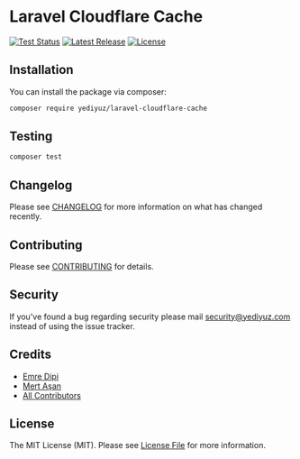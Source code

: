 # Laravel Cloudflare Cache

<p>
    <a href="https://github.com/yediyuz/laravel-cloudflare-cache/actions"><img src="https://img.shields.io/github/actions/workflow/status/yediyuz/laravel-cloudflare-cache/tests.yml?branch=master&label=tests" alt="Test Status"></a>
    <a href="https://packagist.org/packages/yediyuz/laravel-cloudflare-cache"><img src="https://img.shields.io/packagist/v/yediyuz/laravel-cloudflare-cache.svg?style=flat-square" alt="Latest Release"></a>
    <a href="https://github.com/mertasan/tailwindcss-variables/blob/master/LICENSE"><img src="https://img.shields.io/badge/License-MIT-green.svg?label=license" alt="License"></a>
</p>

## Installation

You can install the package via composer:

```bash
composer require yediyuz/laravel-cloudflare-cache
```

## Testing

```bash
composer test
```

## Changelog

Please see [CHANGELOG](CHANGELOG.md) for more information on what has changed recently.

## Contributing

Please see [CONTRIBUTING](https://github.com/yediyuz/.github/blob/master/CONTRIBUTING.md) for details.

## Security

If you've found a bug regarding security please mail security@yediyuz.com instead of using the issue tracker.

## Credits
- [Emre Dipi](https://github.com/emredipi)
- [Mert Aşan](https://github.com/mertasan)
- [All Contributors](../../contributors)

## License

The MIT License (MIT). Please see [License File](LICENSE.md) for more information.
